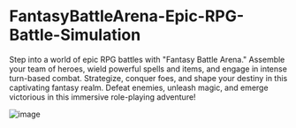 # FantasyBattleArena-Epic-RPG-Battle-Simulation
Step into a world of epic RPG battles with "Fantasy Battle Arena." Assemble your team of heroes, wield powerful spells and items, and engage in intense turn-based combat. Strategize, conquer foes, and shape your destiny in this captivating fantasy realm. Defeat enemies, unleash magic, and emerge victorious in this immersive role-playing adventure!

![image](https://github.com/andradelicostea/FantasyBattleArena-Epic-RPG-Battle-Simulation/assets/126616500/0c600c5f-5e0f-4eef-89ba-e85514cc1101)
